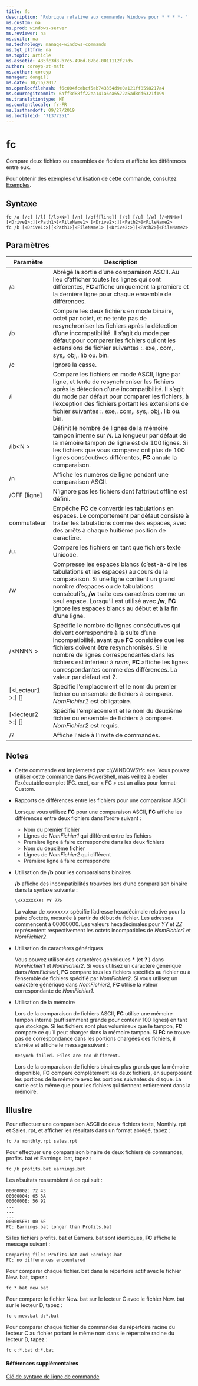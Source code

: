 ```yaml
---
title: fc
description: 'Rubrique relative aux commandes Windows pour * * * *- '
ms.custom: na
ms.prod: windows-server
ms.reviewer: na
ms.suite: na
ms.technology: manage-windows-commands
ms.tgt_pltfrm: na
ms.topic: article
ms.assetid: 485fc3d8-b7c5-496d-87be-0011112f27d5
author: coreyp-at-msft
ms.author: coreyp
manager: dongill
ms.date: 10/16/2017
ms.openlocfilehash: f6c004fcebcf5eb743354d9e0a121ff8598217a4
ms.sourcegitcommit: 6aff3d88ff22ea141a6ea6572a5ad8dd6321f199
ms.translationtype: MT
ms.contentlocale: fr-FR
ms.lasthandoff: 09/27/2019
ms.locfileid: "71377251"
---
```

# <a name="fc"></a>fc



Compare deux fichiers ou ensembles de fichiers et affiche les différences entre eux.

Pour obtenir des exemples d’utilisation de cette commande, consultez [Exemples](#BKMK_examples).

## <a name="syntax"></a>Syntaxe

```
fc /a [/c] [/l] [/lb<N>] [/n] [/off[line]] [/t] [/u] [/w] [/<NNNN>] [<Drive1>:][<Path1>]<FileName1> [<Drive2>:][<Path2>]<FileName2>
fc /b [<Drive1:>][<Path1>]<FileName1> [<Drive2:>][<Path2>]<FileName2>
```

## <a name="parameters"></a>Paramètres

|            Paramètre             |                                                                                                                                     Description                                                                                                                                      |
|----------------------------------|--------------------------------------------------------------------------------------------------------------------------------------------------------------------------------------------------------------------------------------------------------------------------------------|
|                /a                |                                                 Abrégé la sortie d’une comparaison ASCII. Au lieu d’afficher toutes les lignes qui sont différentes, **FC** affiche uniquement la première et la dernière ligne pour chaque ensemble de différences.                                                  |
|                /b                |             Compare les deux fichiers en mode binaire, octet par octet, et ne tente pas de resynchroniser les fichiers après la détection d’une incompatibilité. Il s’agit du mode par défaut pour comparer les fichiers qui ont les extensions de fichier suivantes :. exe,. com,. sys,. obj,. lib ou. bin.              |
|                /c                |                                                                                                                               Ignore la casse.                                                                                                                               |
|                /l                |               Compare les fichiers en mode ASCII, ligne par ligne, et tente de resynchroniser les fichiers après la détection d’une incompatibilité. Il s’agit du mode par défaut pour comparer les fichiers, à l’exception des fichiers portant les extensions de fichier suivantes :. exe,. com,. sys,. obj,. lib ou. bin.                |
|             /lb\<N >              |                         Définit le nombre de lignes de la mémoire tampon interne sur *N*. La longueur par défaut de la mémoire tampon de ligne est de 100 lignes. Si les fichiers que vous comparez ont plus de 100 lignes consécutives différentes, **FC** annule la comparaison.                         |
|                /n                |                                                                                                                Affiche les numéros de ligne pendant une comparaison ASCII.                                                                                                                 |
|            /OFF [ligne]            |                                                                                                               N’ignore pas les fichiers dont l’attribut offline est défini.                                                                                                               |
|                commutateur                |                                                                    Empêche **FC** de convertir les tabulations en espaces. Le comportement par défaut consiste à traiter les tabulations comme des espaces, avec des arrêts à chaque huitième position de caractère.                                                                    |
|                /u.                |                                                                                                                        Compare les fichiers en tant que fichiers texte Unicode.                                                                                                                         |
|                /w                |         Compresse les espaces blancs (c’est-à-dire les tabulations et les espaces) au cours de la comparaison. Si une ligne contient un grand nombre d’espaces ou de tabulations consécutifs, **/w** traite ces caractères comme un seul espace. Lorsqu’il est utilisé avec **/w**, **FC** ignore les espaces blancs au début et à la fin d’une ligne.         |
|             /\<NNNN >             | Spécifie le nombre de lignes consécutives qui doivent correspondre à la suite d’une incompatibilité, avant que **FC** considère que les fichiers doivent être resynchronisés. Si le nombre de lignes correspondantes dans les fichiers est inférieur à *nnnn*, **FC** affiche les lignes correspondantes comme des différences. La valeur par défaut est 2. |
| [\<Lecteur1 >:] [<Path1>]<FileName1> |                                                                                        Spécifie l’emplacement et le nom du premier fichier ou ensemble de fichiers à comparer. *NomFichier1* est obligatoire.                                                                                        |
| [\<lecteur2 >:] [<Path2>]<FileName2> |                                                                                       Spécifie l’emplacement et le nom du deuxième fichier ou ensemble de fichiers à comparer. *NomFichier2* est requis.                                                                                        |
|                /?                |                                                                                                                         Affiche l'aide à l'invite de commandes.                                                                                                                         |

## <a name="remarks"></a>Notes

-   Cette commande est implemeted par c:\WINDOWS\fc.exe. Vous pouvez utiliser cette commande dans PowerShell, mais veillez à épeler l’exécutable complet (FC. exe), car « FC » est un alias pour format-Custom.

-   Rapports de différences entre les fichiers pour une comparaison ASCII

    Lorsque vous utilisez **FC** pour une comparaison ASCII, **FC** affiche les différences entre deux fichiers dans l’ordre suivant :  
    -   Nom du premier fichier
    -   Lignes de *NomFichier1* qui diffèrent entre les fichiers
    -   Première ligne à faire correspondre dans les deux fichiers
    -   Nom du deuxième fichier
    -   Lignes de *NomFichier2* qui diffèrent
    -   Première ligne à faire correspondre
-   Utilisation de **/b** pour les comparaisons binaires

    **/b** affiche des incompatibilités trouvées lors d’une comparaison binaire dans la syntaxe suivante :

    `\<XXXXXXXX: YY ZZ>`

    La valeur de *xxxxxxxx* spécifie l’adresse hexadécimale relative pour la paire d’octets, mesurée à partir du début du fichier. Les adresses commencent à 00000000. Les valeurs hexadécimales pour *YY* et *ZZ* représentent respectivement les octets incompatibles de *NomFichier1* et *NomFichier2*.
-   Utilisation de caractères génériques

    Vous pouvez utiliser des caractères génériques **&#42;** (et **?** ) dans *NomFichier1* et *NomFichier2*. Si vous utilisez un caractère générique dans *NomFichier1*, **FC** compare tous les fichiers spécifiés au fichier ou à l’ensemble de fichiers spécifié par *NomFichier2*. Si vous utilisez un caractère générique dans *NomFichier2*, **FC** utilise la valeur correspondante de *NomFichier1*.
-   Utilisation de la mémoire

    Lors de la comparaison de fichiers ASCII, **FC** utilise une mémoire tampon interne (suffisamment grande pour contenir 100 lignes) en tant que stockage. Si les fichiers sont plus volumineux que le tampon, **FC** compare ce qu’il peut charger dans la mémoire tampon. Si **FC** ne trouve pas de correspondance dans les portions chargées des fichiers, il s’arrête et affiche le message suivant :

    `Resynch failed. Files are too different.`

    Lors de la comparaison de fichiers binaires plus grands que la mémoire disponible, **FC** compare complètement les deux fichiers, en superposant les portions de la mémoire avec les portions suivantes du disque. La sortie est la même que pour les fichiers qui tiennent entièrement dans la mémoire.

## <a name="BKMK_examples"></a>Illustre

Pour effectuer une comparaison ASCII de deux fichiers texte, Monthly. rpt et Sales. rpt, et afficher les résultats dans un format abrégé, tapez :
```
fc /a monthly.rpt sales.rpt 
```
Pour effectuer une comparaison binaire de deux fichiers de commandes, profits. bat et Earnings. bat, tapez :
```
fc /b profits.bat earnings.bat
```
Les résultats ressemblent à ce qui suit :
```
00000002: 72 43
00000004: 65 3A
0000000E: 56 92
...
...
...
000005E8: 00 6E
FC: Earnings.bat longer than Profits.bat
```
Si les fichiers profits. bat et Earners. bat sont identiques, **FC** affiche le message suivant :
```
Comparing files Profits.bat and Earnings.bat
FC: no differences encountered
```
Pour comparer chaque fichier. bat dans le répertoire actif avec le fichier New. bat, tapez :
```
fc *.bat new.bat
```
Pour comparer le fichier New. bat sur le lecteur C avec le fichier New. bat sur le lecteur D, tapez :
```
fc c:new.bat d:*.bat
```
Pour comparer chaque fichier de commandes du répertoire racine du lecteur C au fichier portant le même nom dans le répertoire racine du lecteur D, tapez :
```
fc c:*.bat d:*.bat
```

#### <a name="additional-references"></a>Références supplémentaires

[Clé de syntaxe de ligne de commande](command-line-syntax-key.md)
